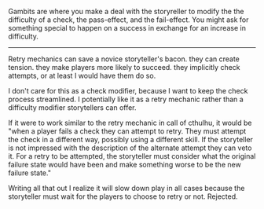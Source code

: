 Gambits are where you make a deal with the storyreller to modify the the difficulty of a check, the pass-effect, and the fail-effect. You might ask for something special to happen on a success in exchange for an increase in difficulty.

---

Retry mechanics can save a novice storyteller's bacon. they can create tension. they make players more likely to succeed. they implicitly check attempts, or at least I would have them do so.

I don't care for this as a check modifier, because I want to keep the check process streamlined. I potentially like it as a retry mechanic rather than a difficulty modifier storytellers can offer.

If it were to work similar to the retry mechanic in call of cthulhu, it would be "when a player fails a check they can attempt to retry. They must attempt the check in a different way, possibly using a different skill. If the storyteller is not impressed with the description of the alternate attempt they can veto it. For a retry to be attempted, the storyteller must consider what the original failure state would have been and make something worse to be the new failure state."

Writing all that out I realize it will slow down play in all cases because the storyteller must wait for the players to choose to retry or not. Rejected.